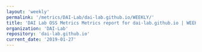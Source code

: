 ```yaml
---
layout: 'weekly'
permalink: '/metrics/DAI-Lab/dai-lab.github.io/WEEKLY/'
title: 'DAI Lab OSS Metrics Metrics report for dai-lab.github.io | WEEKLY-REPORT-2019-01-27'
organization: 'DAI-Lab'
repository: 'dai-lab.github.io'
current_date: '2019-01-27'
---
```

